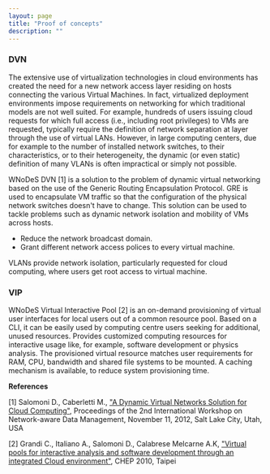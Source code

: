 ```yaml
---
layout: page
title: "Proof of concepts"
description: ""
---
```



### DVN

The extensive use of virtualization technologies in cloud environments has created the need for a new network access layer residing on hosts connecting the various Virtual Machines.
In fact, virtualized deployment environments impose requirements on networking for which traditional models are not well suited.
For example, hundreds of users issuing cloud requests for which full access (i.e., including root privileges) to VMs are requested, typically require the definition of network separation at layer through the use of virtual LANs.
However, in large computing centers, due for example to the number of installed network switches, to their characteristics, or to their heterogeneity, the dynamic (or even static) definition of many VLANs is often impractical or simply not possible.

WNoDeS DVN [1] is a solution to the problem of dynamic virtual networking based on the use of the Generic Routing Encapsulation Protocol.
GRE is used to encapsulate VM traffic so that the configuration of the physical network switches doesn't have to change.
This solution can be used to tackle problems such as dynamic network isolation and mobility of VMs across hosts.

* Reduce the network broadcast domain.
* Grant different network access polices to every virtual machine.

VLANs provide network isolation, particularly requested for cloud computing, where users get root access to virtual machine.

### VIP

WNoDeS Virtual Interactive Pool [2] is an on-demand provisioning of virtual user interfaces for local users out of a common resource pool.
Based on a CLI, it can be easily used by computing centre users seeking for additional, unused resources.
Provides customized computing resources for interactive usage like, for example, software development or physics analysis.
The provisioned virtual resource matches user requirements for RAM, CPU, bandwidth and shared file systems to be mounted.
A caching mechanism is available, to reduce system provisioning time.



**References**

[1] Salomoni D., Caberletti M., ["A Dynamic Virtual Networks Solution for Cloud Computing"](http://www.computer.org/csdl/proceedings/sccompanion/2012/4956/00/4956a526-abs.html), Proceedings of the 2nd International Workshop on Network-aware Data Management, November 11, 2012, Salt Lake City, Utah, USA

[2] Grandi C., Italiano A., Salomoni D., Calabrese Melcarne A.K, ["Virtual pools for interactive analysis and software development through an integrated Cloud environment"](http://web2.infn.it/wnodes/download/CHEP10-Grandi-VIP-101019.pdf), CHEP 2010, Taipei

